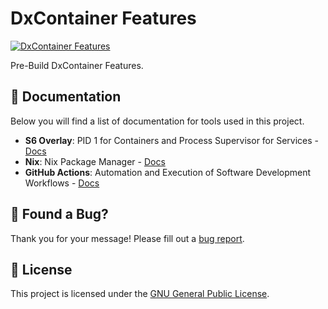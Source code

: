 # DxContainer Features

[![DxContainer Features](../../actions/workflows/dxcontainer-features.yml/badge.svg)](../../actions/workflows/dxcontainer-features.yml)

Pre-Build DxContainer Features.

## 📖 Documentation

Below you will find a list of documentation for tools used in this project.

- **S6 Overlay**: PID 1 for Containers and Process Supervisor for Services - [Docs](https://github.com/just-containers/s6-overlay)
- **Nix**: Nix Package Manager - [Docs](https://nixos.org)
- **GitHub Actions**: Automation and Execution of Software Development Workflows - [Docs](https://docs.github.com/en/actions)

## 🐛 Found a Bug?

Thank you for your message! Please fill out a [bug report](../../issues/new?assignees=&labels=&template=bug_report.md&title=).

## 📖 License

This project is licensed under the [GNU General Public License](https://www.gnu.org/licenses/gpl-3.0.txt).